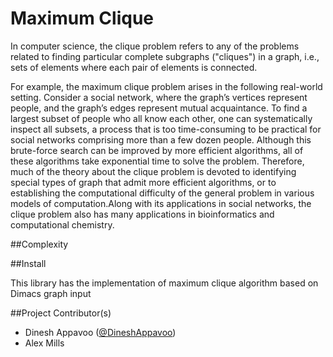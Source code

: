 Maximum Clique 
=======================

In computer science, the clique problem refers to any of the problems related to finding particular complete subgraphs ("cliques") in a graph, i.e., sets of elements where each pair of elements is connected.

For example, the maximum clique problem arises in the following real-world setting. Consider a social network, where the graph’s vertices represent people, and the graph’s edges represent mutual acquaintance. To find a largest subset of people who all know each other, one can systematically inspect all subsets, a process that is too time-consuming to be practical for social networks comprising more than a few dozen people. Although this brute-force search can be improved by more efficient algorithms, all of these algorithms take exponential time to solve the problem. Therefore, much of the theory about the clique problem is devoted to identifying special types of graph that admit more efficient algorithms, or to establishing the computational difficulty of the general problem in various models of computation.Along with its applications in social networks, the clique problem also has many applications in bioinformatics and computational chemistry.


##Complexity

##Install

This library has the implementation of maximum clique algorithm based on Dimacs graph input


  
##Project Contributor(s)

* Dinesh Appavoo ([@DineshAppavoo](https://twitter.com/DineshAppavoo))
* Alex Mills
